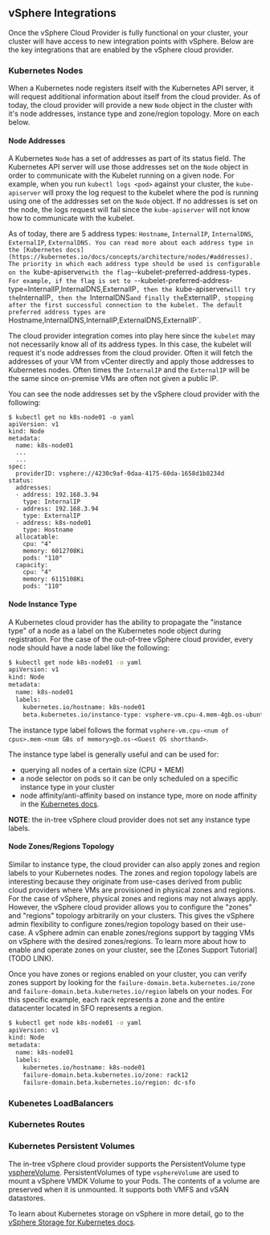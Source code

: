 ## vSphere Integrations

Once the vSphere Cloud Provider is fully functional on your cluster, your cluster will have access to new integration points
with vSphere. Below are the key integrations that are enabled by the vSphere cloud provider.

### Kubernetes Nodes

When a Kubernetes node registers itself with the Kubernetes API server, it will request additional information about itself from the cloud provider.
As of today, the cloud provider will provide a new `Node` object in the cluster with it's node addresses, instance type and zone/region topology. More on each below.

#### Node Addresses

A Kubernetes `Node` has a set of addresses as part of its status field. The Kubernetes API server will use those addresses set on the `Node` object in order to communicate with the
Kubelet running on a given node. For example, when you run `kubectl logs <pod>` against your cluster, the `kube-apiserver` will proxy the log request to the kubelet where the pod is running
using one of the addresses set on the `Node` object. If no addresses is set on the node, the logs request will fail since the `kube-apiserver` will not know how to communicate with the kubelet.

As of today, there are 5 address types: `Hostname`, `InternalIP`, `InternalDNS`, `ExternalIP`, `ExternalDNS. You can read more about each address type in the [Kubernetes docs](https://kubernetes.io/docs/concepts/architecture/nodes/#addresses).
The priority in which each address type should be used is configurable on the `kube-apiserver` with the flag `--kubelet-preferred-address-types`. For example, if the flag is set to
`--kubelet-preferred-address-type=InternalIP,InternalDNS,ExternalIP`, then the `kube-apiserver` will try the `InternalIP`, then the `InternalDNS` and finally the `ExternalIP`, stopping
after the first successful connection to the kubelet. The default preferred address types are `Hostname,InternalDNS,InternalIP,ExternalDNS,ExternalIP`.

The cloud provider integration comes into play here since the `kubelet` may not necessarily know all of its address types. In this case, the kubelet will request it's node addresses from the
cloud provider. Often it will fetch the addresses of your VM from vCenter directly and apply those addresses to Kubernetes nodes. Often times the `InternalIP` and the `ExternalIP` will be the same
since on-premise VMs are often not given a public IP.

You can see the node addresses set by the vSphere cloud provider with the following:

```
$ kubectl get no k8s-node01 -o yaml
apiVersion: v1
kind: Node
metadata:
  name: k8s-node01
  ...
  ...
spec:
  providerID: vsphere://4230c9af-0daa-4175-60da-1658d1b8234d
status:
  addresses:
  - address: 192.168.3.94
    type: InternalIP
  - address: 192.168.3.94
    type: ExternalIP
  - address: k8s-node01
    type: Hostname
  allocatable:
    cpu: "4"
    memory: 6012708Ki
    pods: "110"
  capacity:
    cpu: "4"
    memory: 6115108Ki
    pods: "110"
```

#### Node Instance Type

A Kubernetes cloud provider has the ability to propagate the "instance type" of a node as a label on the Kubernetes node object during registration. For the case of the out-of-tree vSphere cloud provider,
every node should have a node label like the following:

```bash
$ kubectl get node k8s-node01 -o yaml
apiVersion: v1
kind: Node
metadata:
  name: k8s-node01
  labels:
    kubernetes.io/hostname: k8s-node01
    beta.kubernetes.io/instance-type: vsphere-vm.cpu-4.mem-4gb.os-ubuntu
```

The instance type label follows the format `vsphere-vm.cpu-<num of cpus>.mem-<num GBs of memory>gb.os-<Guest OS shorthand>`.

The instance type label is generally useful and can be used for:
* querying all nodes of a certain size (CPU + MEM)
* a node selector on pods so it can be only scheduled on a specific instance type in your cluster
* node affinity/anti-affinity based on instance type, more on node affinity in the [Kubernetes docs](https://kubernetes.io/docs/concepts/configuration/assign-pod-node/#affinity-and-anti-affinity).

**NOTE**: the in-tree vSphere cloud provider does not set any instance type labels.

#### Node Zones/Regions Topology

Similar to instance type, the cloud provider can also apply zones and region labels to your Kubernetes nodes. The zones and region topology labels are interesting because they originate from use-cases derived from
public cloud providers where VMs are provisioned in physical zones and regions. For the case of vSphere, physical zones and regions may not always apply. However, the vSphere cloud provider allows you to configure
the "zones" and "regions" topology arbitrarily on your clusters. This gives the vSphere admin flexibility to configure zones/region topology based on their use-case. A vSphere admin can enable zones/regions support
by tagging VMs on vSphere with the desired zones/regions. To learn more about how to enable and operate zones on your cluster, see the [Zones Support Tutorial](TODO LINK).

Once you have zones or regions enabled on your cluster, you can verify zones support by looking for the `failure-domain.beta.kubernetes.io/zone` and `failure-domain.beta.kubernetes.io/region` labels on your nodes.
For this specific example, each rack represents a zone and the entire datacenter located in SFO represents a region.
```bash
$ kubectl get node k8s-node01 -o yaml
apiVersion: v1
kind: Node
metadata:
  name: k8s-node01
  labels:
    kubernetes.io/hostname: k8s-node01
    failure-domain.beta.kubernetes.io/zone: rack12
    failure-domain.beta.kubernetes.io/region: dc-sfo
```

### Kubenetes LoadBalancers

### Kubernetes Routes

### Kubernetes Persistent Volumes

The in-tree vSphere cloud provider supports the PersistentVolume type [vsphereVolume](https://kubernetes.io/docs/concepts/storage/volumes/#vspherevolume).
PersistentVolumes of type `vsphereVolume` are used to mount a vSphere VMDK Volume to your Pods. The contents of a volume are preserved when it is unmounted. It supports both VMFS and vSAN datastores.

To learn about Kubernetes storage on vSphere in more detail, go to the [vSphere Storage for Kubernetes docs](https://vmware.github.io/vsphere-storage-for-kubernetes/documentation/).
